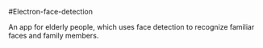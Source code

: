 #Electron-face-detection

An app for elderly people, which uses face detection to recognize familiar faces and family members.